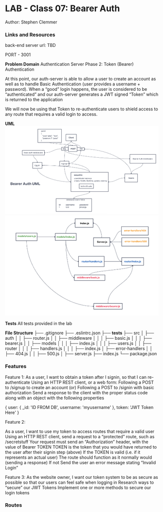 # LAB - Class 07: Bearer Auth

Author: Stephen Clemmer

### Links and Resources

back-end server url: TBD

PORT - 3001

**Problem Domain**
Authentication Server Phase 2: Token (Bearer) Authentication

At this point, our auth-server is able to allow a user to create an account as well as to handle Basic Authentication (user provides a username + password). When a “good” login happens, the user is considered to be “authenticated” and our auth-server generates a JWT signed “Token” which is returned to the application

We will now be using that Token to re-authenticate users to shield access to any route that requires a valid login to access.

**UML**
![Lab 7 UML](./assets/Lab%2007%20Bearer%20Auth%20UML.png)
![Lab 7 Routing Diagram](./assets/Lab%207%20Routing.png)

**Tests**
All tests provided in the lab

**File Structure**
├── .gitignore
├── .eslintrc.json
├── __tests__
├── src
│   ├── auth
│   │   ├── router.js
│   │   ├── middleware
│   │   │   ├── basic.js
│   │   │   ├── bearer.js
│   │   ├── models
│   │   │   ├── index.js
│   │   │   ├── users.js
│   │   ├── router
│   │   │   ├── handlers.js
│   │   │   ├── index.js
│   ├── error-handlers
│   │   ├── 404.js
│   │   ├── 500.js
│   ├── server.js
├── index.js
└── package.json

### Features

Feature 1:
As a user, I want to obtain a token after I signin, so that I can re-authenticate
Using an HTTP REST client, or a web form:
Following a POST to /signup to create an account (or) Following a POST to /signin with basic authorization
Send a response to the client with the proper status code along with an object with the following properties

{
  user: {
    _id: 'ID FROM DB',
    username: 'myusername'
  },
  token: 'JWT Token Here'
}

Feature 2:

As a user, I want to use my token to access routes that require a valid user
Using an HTTP REST client, send a request to a “protected” route, such as /secretstuff
Your request must send an “Authorization” header, with the value of Bearer TOKEN
TOKEN is the token that you would have returned to the user after their signin step (above)
If the TOKEN is valid (i.e. if it represents an actual user)
The route should function as it normally would (sending a response)
If not
Send the user an error message stating “Invalid Login”

Feature 3:
As the website owner, I want our token system to be as secure as possible so that our users can feel safe when logging in
Research ways to “secure” our JWT Tokens
Implement one or more methods to secure our login tokens

### Routes
